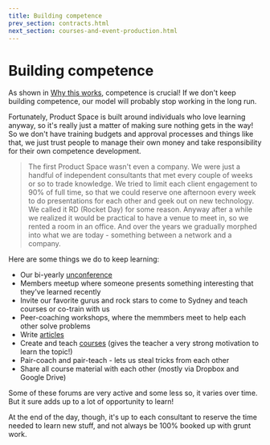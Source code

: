```yaml
---
title: Building competence
prev_section: contracts.html
next_section: courses-and-event-production.html
---
```


Building competence
===================

As shown in [Why this works](why-this-works.html), competence is crucial! If we don't keep building competence, our model will probably stop working in the long run.

Fortunately, Product Space is built around individuals who love learning anyway, so it's really just a matter of making sure nothing gets in the way! So we don't have training budgets and approval processes and things like that, we just trust people to manage their own money and take responsibility for their own competence development.

> The first Product Space wasn't even a company. We were just a handful of independent consultants that met every couple of weeks or so to trade knowledge. We tried to limit each client engagement to 90% of full time, so that we could reserve one afternoon every week to do presentations for each other and geek out on new technology. We called it RD (Rocket Day) for some reason. Anyway after a while we realized it would be practical to have a venue to meet in, so we rented a room in an office. And over the years we gradually morphed into what we are today - something between a network and a company.

Here are some things we do to keep learning:

-   Our bi-yearly [unconference](unconference.html)
-   Members meetup where someone presents something interesting that they've learned recently
-   Invite our favorite gurus and rock stars to come to Sydney and teach courses or co-train with us
-   Peer-coaching workshops, where the memmbers meet to help each other solve problems
-   Write [articles](https://www.theproductspace.com)
-   Create and teach [courses](https://www.theproductspace.com) (gives the teacher a very strong motivation to learn the topic!)
-   Pair-coach and pair-teach - lets us steal tricks from each other
-   Share all course material with each other (mostly via Dropbox and Google Drive)

Some of these forums are very active and some less so, it varies over time. But it sure adds up to a lot of opportunity to learn!

At the end of the day, though, it's up to each consultant to reserve the time needed to learn new stuff, and not always be 100% booked up with grunt work.
